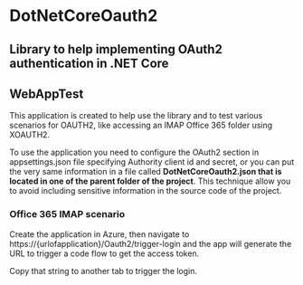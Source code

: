 # DotNetCoreOauth2

## Library to help implementing OAuth2 authentication in .NET Core

## WebAppTest 

This application is created to help use the library and to test various scenarios for OAUTH2, like accessing an IMAP Office 365 folder using XOAUTH2.

To use the application you need to configure the OAuth2 section in appsettings.json file specifying Authority client id and secret, or you can put the very same information in a file called **DotNetCoreOauth2.json that is located in one of the parent folder of the project**. This technique allow you to avoid including sensitive information in the source code of the project.

### Office 365 IMAP scenario

Create the application in Azure, then navigate to https://{urlofapplication}/Oauth2/trigger-login and the app will generate the URL to trigger a code flow to get the access token.

Copy that string to another tab to trigger the login.



